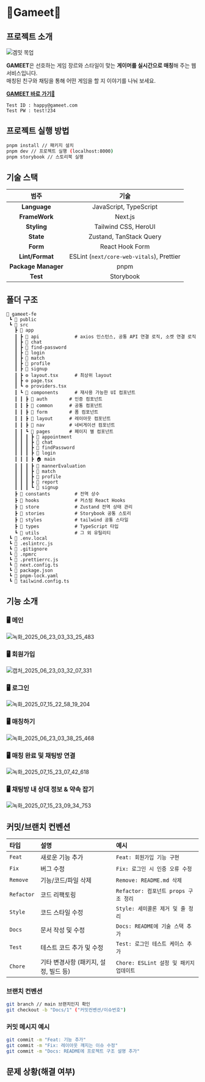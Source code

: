 # 👾Gameet👾

## 프로젝트 소개
![겜밋 목업](https://github.com/user-attachments/assets/efa8d531-9d6d-4f9b-9463-1a5888b3ece7)

**GAMEET**은 선호하는 게임 장르와 스타일이 맞는 **게이머를 실시간으로 매칭**해 주는 웹 서비스입니다.  <br>
매칭된 친구와 채팅을 통해 어떤 게임을 할 지 이야기를 나눠 보세요.


**[GAMEET 바로 가기🔗](https://gameet.vercel.app/)**
```
Test ID : happy@gameet.com
Test PW : test!234
```


## 프로젝트 실행 방법

```bash
pnpm install // 패키지 설치
pnpm dev // 프로젝트 실행 (localhost:8000)
pnpm storybook // 스토리북 실행
```

## 기술 스택

|        범주         |                   기술                    |
| :-----------------: | :---------------------------------------: |
|    **Language**     |          JavaScript, TypeScript           |
|    **FrameWork**    |                  Next.js                  |
|     **Styling**     |              Tailwind CSS, HeroUI         |
|      **State**      |          Zustand, TanStack Query          |
|      **Form**       |              React Hook Form              |
|   **Lint/Format**   | ESLint (`next/core-web-vitals`), Prettier |
| **Package Manager** |                   pnpm                    |
|      **Test**       |                 Storybook                 |

## 폴더 구조

```
📁 gameet-fe
 ┗ 📁 public
 ┗ 📁 src
   ┣ 📁 app
   ┃ ┣ 📁 api             # axios 인스턴스, 공통 API 연결 로직, 소켓 연결 로직
   ┃ ┣ 📁 chat
   ┃ ┣ 📁 find-password
   ┃ ┣ 📁 login
   ┃ ┣ 📁 match
   ┃ ┣ 📁 profile
   ┃ ┣ 📁 signup         
   ┃ ┣ ⚙️ layout.tsx      # 최상위 layout
   ┃ ┣ ⚙️ page.tsx
   ┃ ┗ ⚙️ providers.tsx
   ┃ ┗ 📁 components      # 재사용 가능한 UI 컴포넌트
   ┃ ┃ ┣ 📁 auth        # 인증 컴포넌트
   ┃ ┃ ┣ 📁 common      # 공통 컴포넌트
   ┃ ┃ ┣ 📁 form        # 폼 컴포넌트
   ┃ ┃ ┣ 📁 layout      # 레이아웃 컴포넌트
   ┃ ┃ ┣ 📁 nav         # 네비게이션 컴포넌트
   ┃ ┃ ┗ 📁 pages       # 페이지 별 컴포넌트
   ┃ ┃ ┃ ┣ 📁 appointment
   ┃ ┃ ┃ ┣ 📁 chat
   ┃ ┃ ┃ ┣ 📁 findPassword
   ┃ ┃ ┃ ┣ 📁 login
   ┃ ┃ ┃ ┣ 🏠 main
   ┃ ┃ ┃ ┣ 📁 mannerEvaluation
   ┃ ┃ ┃ ┣ 📁 match
   ┃ ┃ ┃ ┣ 📁 profile
   ┃ ┃ ┃ ┣ 📁 report
   ┃ ┃ ┃ ┗ 📁 signup
   ┣ 📁 constants         # 전역 상수
   ┣ 📁 hooks             # 커스텀 React Hooks
   ┣ 📁 store             # Zustand 전역 상태 관리
   ┣ 📁 stories           # Storybook 공통 스토리
   ┣ 📁 styles            # tailwind 공통 스타일
   ┣ 📁 types             # TypeScript 타입
   ┗ 📁 utils             # 그 외 유틸리티
 ┗ 📄 .env.local
 ┗ 📄 .eslintrc.js
 ┗ 📄 .gitignore
 ┗ 📄 .npmrc
 ┗ 📄 .prettierrc.js
 ┗ 📄 next.config.ts
 ┗ 📄 package.json
 ┗ 📄 pnpm-lock.yaml
 ┗ 📄 tailwind.config.ts
   ```

## 기능 소개

### 🖥️ 메인
![녹화_2025_06_23_03_33_25_483](https://github.com/user-attachments/assets/b6742bca-4b1a-432f-b0ad-5d6486cad89c)

### 🖥️ 회원가입
![캡처_2025_06_23_03_32_07_331](https://github.com/user-attachments/assets/31a7f88b-256d-42c8-a628-7e4d1551b1b7)

### 🖥️ 로그인
![녹화_2025_07_15_22_58_19_204](https://github.com/user-attachments/assets/81740eb2-e253-4b6f-85a2-9c7be4ce446b)

### 🖥️ 매칭하기
![녹화_2025_06_23_03_38_25_468](https://github.com/user-attachments/assets/5edec5b2-15ed-4bd4-abf4-4b28086a5d31)

### 🖥️ 매칭 완료 및 채팅방 연결
![녹화_2025_07_15_23_07_42_618](https://github.com/user-attachments/assets/8d86f571-af26-476b-a140-45f20f5f7a75)

### 🖥️ 채팅방 내 상대 정보 & 약속 잡기
![녹화_2025_07_15_23_09_34_753](https://github.com/user-attachments/assets/a06e2081-25e3-4ac5-828c-8423dac108a3)


## 커밋/브랜치 컨벤션

| 타입       | 설명                                  | 예시                                    |
| :--------- | :------------------------------------ | :-------------------------------------- |
| `Feat`     | 새로운 기능 추가                      | `Feat: 회원가입 기능 구현`              |
| `Fix`      | 버그 수정                             | `Fix: 로그인 시 인증 오류 수정`         |
| `Remove`   | 기능/코드/파일 삭제                   | `Remove: README.md 삭제`                |
| `Refactor` | 코드 리팩토링                         | `Refactor: 컴포넌트 props 구조 정리`    |
| `Style`    | 코드 스타일 수정                      | `Style: 세미콜론 제거 및 줄 정리`       |
| `Docs`     | 문서 작성 및 수정                     | `Docs: README에 기술 스택 추가`         |
| `Test`     | 테스트 코드 추가 및 수정              | `Test: 로그인 테스트 케이스 추가`       |
| `Chore`    | 기타 변경사항 (패키지, 설정, 빌드 등) | `Chore: ESLint 설정 및 패키지 업데이트` |

### 브랜치 컨벤션

```bash
git branch // main 브랜치인지 확인
git checkout -b "Docs/1" ("커밋컨벤션/이슈번호")
```

### 커밋 메시지 예시

```bash
git commit -m "Feat: 기능 추가"
git commit -m "Fix: 레이아웃 깨지는 이슈 수정"
git commit -m "Docs: README에 프로젝트 구조 설명 추가"
```

## 문제 상황(해결 여부)
